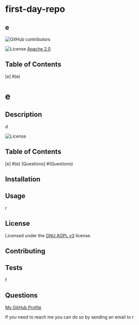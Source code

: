 # first-day-repo

## e
<img alt="GitHub contributors" src="https://img.shields.io/github/contributors/jackWarrick/Sport-Events-Lookup">

![License](https://img.shields.io/badge/License-Apache_2.0-blue.svg)  [Apache 2.0](https://opensource.org/licenses/Apache-2.0)

## Table of Contents
[e] #(e)
<a name="e"></a>
# e
    
  ## Description
  d
      
  ![License](https://img.shields.io/badge/License-AGPL_v3-blue.svg)
  ## Table of Contents
  [e] #(e)
  <a name="e"></a>
  [Questions] #(Questions)
  
  ## Installation
  
  
  ## Usage
  r
  
  ## License
  Licensed under the [GNU AGPL v3](https://www.gnu.org/licenses/agpl-3.0) license.
  
  ## Contributing
  
  
  ## Tests
  f
  
  ## Questions
  <a name="Questions"></a>
  [My GitHub Profile](https://github.com/t)
  
  If you need to reach me you can do so by sending an email to r
  
